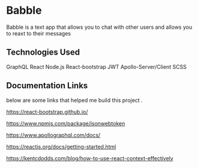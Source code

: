 # Babble
 Babble is a text app that allows you to chat with other users and allows you to reaxt to their messages

 ## Technologies Used 
 GraphQL
 React
 Node.js
 React-bootstrap
 JWT
 Apollo-Server/Client
 SCSS

 ## Documentation Links 

 below are some links that helped me build this project .

https://react-bootstrap.github.io/

https://www.npmjs.com/package/jsonwebtoken

https://www.apollographql.com/docs/

https://reactjs.org/docs/getting-started.html

https://kentcdodds.com/blog/how-to-use-react-context-effectively



